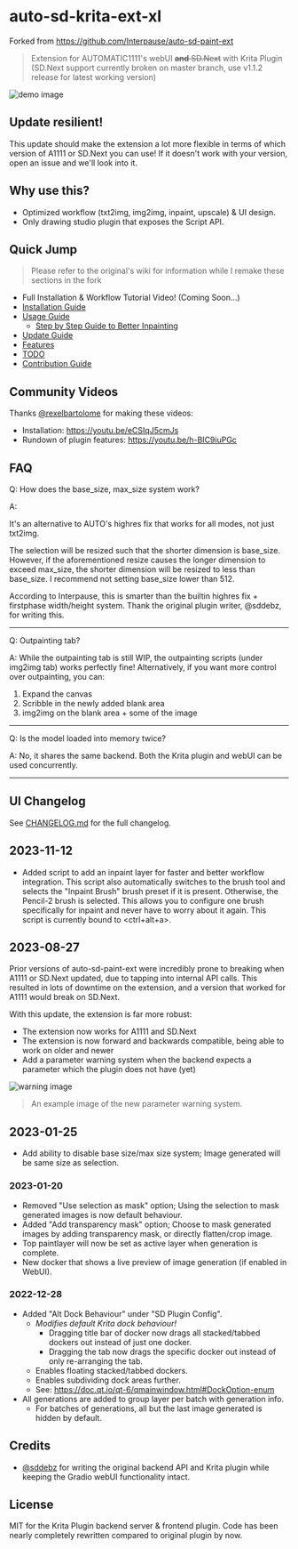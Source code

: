 # auto-sd-krita-ext-xl

Forked from https://github.com/Interpause/auto-sd-paint-ext

> Extension for AUTOMATIC1111's webUI ~~**and** SD.Next~~ with Krita Plugin
(SD.Next support currently broken on master branch, use v1.1.2 release for latest working version)

![demo image](./docs/demo.webp)
## Update resilient!

This update should make the extension a lot more flexible in terms of which version of A1111 or SD.Next you can use! If it doesn't work with your version, open an issue and we'll look into it. 

## Why use this?

- Optimized workflow (txt2img, img2img, inpaint, upscale) & UI design.
- Only drawing studio plugin that exposes the Script API.

## Quick Jump

 > Please refer to the original's wiki for information while I remake these sections in the fork
- Full Installation & Workflow Tutorial Video! (Coming Soon...)
- [Installation Guide](https://github.com/Interpause/auto-sd-paint-ext/wiki/Install-Guide)
- [Usage Guide](https://github.com/Interpause/auto-sd-paint-ext/wiki/Usage-Guide)
  - [Step by Step Guide to Better Inpainting](https://github.com/Interpause/auto-sd-paint-ext/wiki/Usage-Guide#inpainting-step-by-step)
- [Update Guide](https://github.com/Interpause/auto-sd-paint-ext/wiki/Update-Guide)
- [Features](https://github.com/Interpause/auto-sd-paint-ext/wiki/Features)
- [TODO](https://github.com/Interpause/auto-sd-paint-ext/wiki/TODO)
- [Contribution Guide](https://github.com/Interpause/auto-sd-paint-ext/wiki/Contribution-Guide)

## Community Videos

Thanks [@rexelbartolome](https://github.com/rexelbartolome) for making these videos:

- Installation: <https://youtu.be/eCSIqJ5cmJs>
- Rundown of plugin features: <https://youtu.be/h-BIC9iuPGc>

## FAQ

Q: How does the base_size, max_size system work?

A:

It's an alternative to AUTO's highres fix that works for all modes, not just txt2img.

The selection will be resized such that the shorter dimension is base_size. However, if the aforementioned resize causes the longer dimension to exceed max_size, the shorter dimension will be resized to less than base_size. I recommend not setting base_size lower than 512.

According to Interpause, this is smarter than the builtin highres fix + firstphase width/height system. Thank the original plugin writer, @sddebz, for writing this.

<hr/>

Q: Outpainting tab?

A:
While the outpainting tab is still WIP, the outpainting scripts (under img2img tab) works perfectly fine! Alternatively, if you want more control over outpainting, you can:

1. Expand the canvas
2. Scribble in the newly added blank area
3. img2img on the blank area + some of the image

<hr/>

Q: Is the model loaded into memory twice?

A: No, it shares the same backend. Both the Krita plugin and webUI can be used concurrently.

<hr/>

## UI Changelog

See [CHANGELOG.md](./CHANGELOG.md) for the full changelog.

## 2023-11-12
- Added script to add an inpaint layer for faster and better workflow integration.
  This script also automatically switches to the brush tool and selects the "Inpaint Brush" brush preset if it is present. Otherwise, the Pencil-2 brush is selected. This allows you to configure one brush specifically for inpaint and never have to worry about it again. This script is currently bound to <ctrl+alt+a>.

## 2023-08-27

Prior versions of auto-sd-paint-ext were incredibly prone to breaking when A1111 or SD.Next updated, due to tapping into internal API calls. This resulted in lots of downtime on the extension, and a version that worked for A1111 would break on SD.Next.

With this update, the extension is far more robust:
- The extension now works for A1111 and SD.Next
- The extension is now forward and backwards compatible, being able to work on older and newer 
- Add a parameter warning system when the backend expects a parameter which the plugin does not have (yet)

![warning image](./docs/missing-params-warning.png)

> An example image of the new parameter warning system.

## 2023-01-25

- Add ability to disable base size/max size system; Image generated will be same size as selection.

### 2023-01-20

- Removed "Use selection as mask" option; Using the selection to mask generated images is now default behaviour.
- Added "Add transparency mask" option; Choose to mask generated images by adding transparency mask, or directly flatten/crop image.
- Top paintlayer will now be set as active layer when generation is complete.
- New docker that shows a live preview of image generation (if enabled in WebUI).

### 2022-12-28

- Added "Alt Dock Behaviour" under "SD Plugin Config".
  - _Modifies default Krita dock behaviour!_
    - Dragging title bar of docker now drags all stacked/tabbed dockers out instead of just one docker.
    - Dragging the tab now drags the specific docker out instead of only re-arranging the tab.
  - Enables floating stacked/tabbed dockers.
  - Enables subdividing dock areas further.
  - See: <https://doc.qt.io/qt-6/qmainwindow.html#DockOption-enum>
- All generations are added to group layer per batch with generation info.
  - For batches of generations, all but the last image generated is hidden by default.

## Credits

- [@sddebz](https://github.com/sddebz) for writing the original backend API and Krita plugin while keeping the Gradio webUI functionality intact.

## License

MIT for the Krita Plugin backend server & frontend plugin. Code has been nearly completely rewritten compared to original plugin by now.
